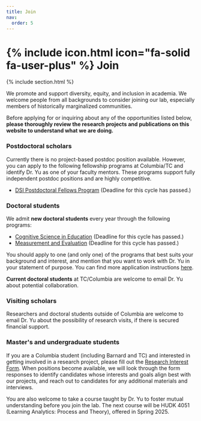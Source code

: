 ```yaml
---
title: Join
nav:
  order: 5
---
```


# {% include icon.html icon="fa-solid fa-user-plus" %} Join 

{% include section.html %}

We promote and support diversity, equity, and inclusion in academia. We welcome people from all backgrounds to consider joining our lab, especially members of historically marginalized communities. 

Before applying for or inquiring about any of the opportunities listed below, **please thoroughly review the research projects and publications on this website to understand what we are doing.**

### Postdoctoral scholars
Currently there is no project-based postdoc position available. However, you can apply to the following fellowship programs at Columbia/TC and identify Dr. Yu as one of your faculty mentors. These programs support fully independent postdoc positions and are highly competitive.

- [DSI Postdoctoral Fellows Program](https://datascience.columbia.edu/research/postdoctoral-researchers/) (Deadline for this cycle has passed.) 

### Doctoral students
We admit **new doctoral students** every year through the following programs:

- [Cognitive Science in Education](https://www.tc.columbia.edu/human-development/cognitive-studies-in-education/degrees--requirements/cognitive-science-in-education-phd/) (Deadline for this cycle has passed.) 
- [Measurement and Evaluation](https://www.tc.columbia.edu/human-development/measurement-evaluation-and-statistics/degrees--requirements/measurement-and-evaluation-phd/) (Deadline for this cycle has passed.) 

You should apply to one (and only one) of the programs that best suits your background and interest, and mention that you want to work with Dr. Yu in your statement of purpose. You can find more application instructions [here](https://www.tc.columbia.edu/admission/how-to-apply/degree-programs/).

**Current doctoral students** at TC/Columbia are welcome to email Dr. Yu about potential collaboration.

### Visiting scholars
Researchers and doctoral students outside of Columbia are welcome to email Dr. Yu about the possibility of research visits, if there is secured financial support.

### Master's and undergraduate students
If you are a Columbia student (including Barnard and TC) and interested in getting involved in a research project, please fill out the [Research Interest Form](https://forms.gle/bFthcBY2LLwKvMFd9). When positions become available, we will look through the form responses to identify candidates whose interests and goals align best with our projects, and reach out to candidates for any additional materials and interviews.

You are also welcome to take a course taught by Dr. Yu to foster mutual understanding before you join the lab. The next course will be HUDK 4051 (Learning Analytics: Process and Theory), offered in Spring 2025.